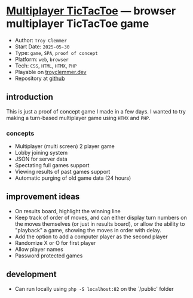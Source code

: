[Multiplayer TicTacToe](https://troyclemmer.dev/games/dodge) — browser multiplayer TicTacToe game
==================================================
* Author: `Troy Clemmer`
* Start Date: `2025-05-30`
* Type: `game`, `SPA`, `proof of concept`
* Platform: `web`, `browser`
* Tech: `CSS`, `HTML`, `HTMX`, `PHP`
* Playable on [troyclemmer.dev](https://troyclemmer.dev/games/tictactoe/)
* Repository at [github](https://github.com/troyclemmer/htmx-php-multiplayer-tictactoe)

## introduction

This is just a proof of concept game I made in a few days.  I wanted to try making a turn-based multiplayer game using `HTMX` and `PHP`.  

### concepts
- Multiplayer (multi screen) 2 player game
- Lobby joining system
- JSON for server data
- Spectating full games support
- Viewing results of past games support
- Automatic purging of old game data (24 hours)

## improvement ideas
- On results board, highlight the winning line
- Keep track of order of moves, and can either display turn numbers on the moves themselves (or just in results board), or allow the ability to "playback" a game, showing the moves in order with delay.
- Add the option to add a computer player as the second player
- Randomize X or O for first player
- Allow player names
- Password protected games

## development
- Can run locally using `php -S localhost:82` on the `/public' folder
